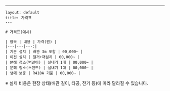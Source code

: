 ---
    layout: default
    title: 가격표
    ---

    # 가격표(예시)

    | 항목 | 내용 | 가격(원) |
    |---|---|---:|
    | 기본 설치 | 배관 3m 포함 | 00,000~ |
    | 이전 설치 | 철거+재설치 | 00,000~ |
    | 분해 청소(벽걸이) | 실내기 1대 | 00,000~ |
    | 분해 청소(스탠드) | 실내기 1대 | 00,000~ |
    | 냉매 보충 | R410A 기준 | 00,000~ |


※ 실제 비용은 현장 상태(배관 길이, 타공, 전기 등)에 따라 달라질 수 있습니다.
